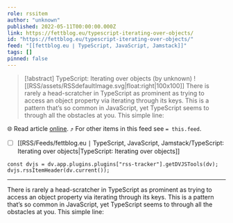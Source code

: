 ```yaml
---
role: rssitem
author: "unknown"
published: 2022-05-11T00:00:00.000Z
link: https://fettblog.eu/typescript-iterating-over-objects/
id: "https://fettblog.eu/typescript-iterating-over-objects/"
feed: "[[fettblog․eu ∣ TypeScript, JavaScript, Jamstack]]"
tags: []
pinned: false
---
```


> [!abstract] TypeScript: Iterating over objects (by unknown)
> ![[RSS/assets/RSSdefaultImage.svg|float:right|100x100]] There is rarely a head-scratcher in TypeScript as prominent as trying to access an object property via iterating through its keys. This is a pattern that’s so common in JavaScript, yet TypeScript seems to through all the obstacles at you. This simple line:

🌐 Read article [online](https://fettblog.eu/typescript-iterating-over-objects/). ⤴ For other items in this feed see `= this.feed`.

- [ ] [[RSS/Feeds/fettblog․eu ∣ TypeScript, JavaScript, Jamstack/TypeScript꞉ Iterating over objects|TypeScript꞉ Iterating over objects]]

~~~dataviewjs
const dvjs = dv.app.plugins.plugins["rss-tracker"].getDVJSTools(dv);
dvjs.rssItemHeader(dv.current());
~~~

- - -
There is rarely a head-scratcher in TypeScript as prominent as trying to access an object property via iterating through its keys. This is a pattern that’s so common in JavaScript, yet TypeScript seems to through all the obstacles at you. This simple line: